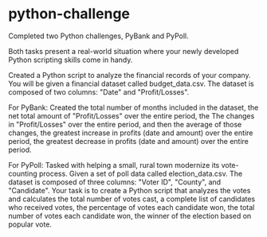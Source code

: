 # python-challenge
Completed two Python challenges, PyBank and PyPoll. 

Both tasks present a real-world situation where your newly developed Python scripting skills come in handy.

Created a Python script to analyze the financial records of your company. You will be given a financial dataset called budget_data.csv. The dataset is composed of two columns: "Date" and "Profit/Losses".

For PyBank: Created the total number of months included in the dataset, the net total amount of "Profit/Losses" over the entire period, the The changes in "Profit/Losses" over the entire period, and then the average of those changes, the greatest increase in profits (date and amount) over the entire period, the greatest decrease in profits (date and amount) over the entire period.

For PyPoll: Tasked with helping a small, rural town modernize its vote-counting process. Given a set of poll data called election_data.csv. The dataset is composed of three columns: "Voter ID", "County", and "Candidate". Your task is to create a Python script that analyzes the votes and calculates the total number of votes cast, a complete list of candidates who received votes, the percentage of votes each candidate won, the total number of votes each candidate won, the winner of the election based on popular vote.
